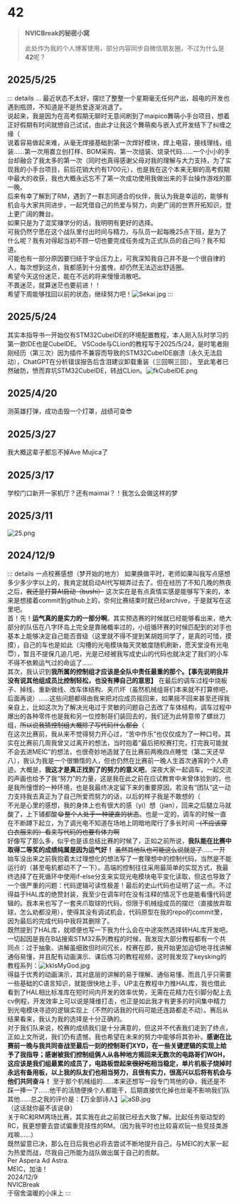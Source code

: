 # 42
> **NVICBreak的秘密小窝**
> 
> 此处作为我的个人博客使用，部分内容同步自微信朋友圈，不过为什么是**42**呢？

## 2025/5/25

::: details ...
最近状态不太好，摆烂了整整一个星期毫无任何产出，超电的开发也遇到瓶颈，不知道是不是热爱逐渐消退了。  
说起来，我是因为在高考假期无聊时无意间刷到了maipico舞萌小手台项目，想着正好假期有时间就想自己试试，由此才让我这个舞萌痴与嵌入式开发结下了纠缠之缘（  
说着容易做起来难，从毫无焊接基础到第一次焊好模块，焊上电容，接线理线，组装……第一次用嘉立创打样、BOM采购、第一次组装、烧录代码……一个小小的手台却融合了我太多的第一次（同时也真得感谢父母对我的理解与大力支持，为了实现我的小手台项目，前后花销大约有1700元），也是我在这个本来无聊的高考假期中最大的收获，我也大概永远忘不了第一次成功使用我做出来的手台操作游戏的那一晚。  
后来有幸了解到了RM，遇到了一群志同道合的伙伴，我认为我是幸运的，能够有机会与大家共同进步，一起凭借自己的热爱与努力，向更广阔的世界开拓知识，登上更广阔的舞台。  
如果只是为了混奖赚学分的话，我明明有更好的选择。  
可我仍然宁愿在这个战队里付出时间与精力，与队员一起每晚25点下班，是为了什么呢？我有对得起当初不顾一切也要完成任务成为正式队员的自己吗？我不知道。  
可能也有一部分原因要归结于学业压力上，可我深知我自己并不是一个很自律的人，每次想到这点，我都感到十分羞愧，却仍然无法迈出舒适圈。  
希望今天这份迷茫，能在不远的将来慢慢消散吧。  
不畏迷茫，就算迷茫也要前进！！  
希望下周能够找回以前的状态，继续努力吧！![Sekai.jpg](images/SomethingJustLikeThis/Sekai.jpg)
:::

## 2025/5/24

其实本指导书一开始仅有STM32CubeIDE的环境配置教程，本人刚入队时学习的第一款IDE也是CubeIDE。
VSCode与CLion的教程写于2025/5/24，是时笔者刚刚经历（第三次）因为插件不兼容而导致的STM32CubeIDE崩溃（永久无法启动），ChatGPT在分析错误报告后含泪建议卸载重装（三回啊三回）。
至此笔者已然破防，愤而弃坑STM32CubeIDE，转战CLion。![fkCubeIDE.png](images/SomethingJustLikeThis/fkCubeIDE.png)

## 2025/4/20

测英雄打弹，成功击毁一个灯罩，战绩可查😎

## 2025/3/27

我大概这辈子都忘不掉Ave Mujica了

## 2025/3/17

学校门口新开一家机厅？还有maimai？！我怎么会做这样的梦

## 2025/3/11

![25.png](images/SomethingJustLikeThis/25.png)

## 2024/12/9

::: details 一点校赛感想（梦开始的地方）
如果换做平时，老师如果叫我写点感想多少多少字以上的，我肯定就启动AI代写糊弄过去了。但在经历了不知几晚的熬夜之后，~~我还是打算AI启动（bushi）~~ 这次实在是有点真情实感是能够写下来的，本来是想接着commit到github上的，奈何比赛结束时就已经archive，于是就写在这里吧。  
首！先！**运气真的是实力的一部分啊**。其实预选赛的时候就已经能够看出来，绝大部分的队伍在八字环岛上完全是靠赌概率过的，小组循环赛的时候匹配到的对手也基本上能够决定自己能否晋级（这里就不得不提到某胡姓同学了，是真的可惜，摸摸），自己的车也是如此（沟槽的光电模块每天灵敏度随机刷新，愿天堂没有光电😇），暂且不提保几追几吧，光是已经被我写成史山的代码也就决定了我们的小车不得不依赖运气过的命运了……  
其次，我认识到**我所属的控制组才应该是全队中责任最重的那个。【事先说明我并没有说其他组成员比控制轻松，也没有捧自己的意思】** 在最后的调车过程中烧板子、掉线、重新做线、改车体结构、夹爪坏（虽然机械组哥们本来就不打算修吧，后面再说）……这些问题都得由我来把对应成员摇回来，如果摇不回来甚至还得我亲自上，比如这次为了解决光电过于灵敏的问题自己去改了车体结构，调车过程中爆出的各种零件也是我和另一位控制哥们装回去的，我们还为此特意带了螺丝刀组，~~所以说我猜控制组大概除了写代码什么都会~~（  
在这次比赛前，我从来不觉得努力开心过，“苦中作乐”也仅仅成为了一种口号。其实在比赛前几周我曾又过离开的想法，当时抱着“最后把校赛打完，打完我可能就不会去进MEIC”的想法，也很奇妙地造就了在比赛前两晚四点睡觉（第二天还早八），我认为我是一个很懒惰的人，但也仍然在比赛前一晚人生首次通宵的个人奇迹。大概是，**我这才是真正找到了的努力的意义吧**，深夜大家一起调车，一起交流的声画也给予了我“努力”的力量，这是我在此之前在应试教育中未曾体验到的，也是我所憧憬的一种环境，也是我最终决定留下来的重要原因，若没有“团队”这一动力支持我去真正为了自己所爱而努力的话，以后的样子我是不敢想的（  
不光是心里的感想，我的身体上也有很大的感（yi）想（jian），回来之后腿立马就酸了，上下铺都酸😂~~整个人处于一种硬直的状态~~。也是一定的，调车的时候一直在不断蹲下起立，为了调光电不知道在场地上阴暗地爬行了多长时间 ~~（不应该穿白衣服来的）看来写代码的也要有体力啊~~  
好像写了那么多，似乎也是该总结比赛的时候了，正如之前所说，**我队能在比赛中取得二等奖的成绩纯属是因为运气好！** ~~虽然其他队也可能这么说就是了~~……一开始车没出来之前我抱着太过理想化的想法写了一套理想中的控制代码，当然是不能运行的（甚至电机都动不了一下）。高端的控制往往采用最简单的实现方式，我最终选择了在死循环中使用if-else分支来实现光电模块电平变化读取，但这也导致了一个很严重的问题：代码逻辑可读性极差！最后的史山代码也证明了这一点。不过得益于HAL库的绝赞封装，我至少在调车时在没有注释的情况下也是能看懂代码逻辑的。我本来也写了一套夹爪取球的代码，但限于机械组成员的摆烂（直接放弃取球，怎么劝都没用），使得其没有调试机会，代码原型在我的repo的commit里，因为最后的完成代码中我将其删除了。  
既然提到了HAL库，就顺便也写一下我为什么会在中途突然选择转HAL库开发吧。一切起因是我在B站搜索STM32系列教程的时候，我发现大部分教程都有一个共同点：过于抽象、讲解虽细致但时间冗长，校赛在即，我开始更加迫切地寻找讲解通俗易懂，并且配有动画演示、课后练习的教程视频，这时我发现了keysking的教程系列：![kkIsMyGod.jpg](images/SomethingJustLikeThis/kkIsMyGod.jpg)  
得益于优秀的动画演示，其对底层的讲解的易于理解、通俗易懂、而且几乎只需要一些基础的C语言知识，就能很快地上手，UP主在教程中力推HAL库，我也借此看到了HAL相比标准库在短时间内开发的效率优势，无需在花精力在引脚分配上去cv例程，开发效率上可以说是降维打击，也正是如此我才有更多的时间集中精力到光电模块寻迹的逻辑实现上（不然的话我的代码可能还连路都走不动）。赛后从结果看来，我认为我的选择是十分正确的。  
对于我们队来说，校赛的成绩我们是十分满意的，但这并不代表我们走到了终点，正如上文所说，我们仍有遗憾，我也希望在未来的努力中能够将其弥补。**感谢在比赛前一晚与我共同奋战至最后一刻的控制哥们XYD，在一些关键逻辑的实现上给予了我指导；感谢被我们控制组俩人从各种地方摇回来无数次的电路哥们WGH，这应该是我们组最累的成员了，电路板尝起来~~很好吃~~相当稳定，单片机板子烧掉时永远有备用板，以上我的队友们也相当努力，且很有实力，很高兴以后将有机会与他们共同奋斗！** 至于那个机械组的……本来还想写一段专门骂他的😅，我还是不踩一捧一了……他干的活随便换个人都能干，后期直接优化掉也丝毫不影响我们队其他……总之我的评价是：【万全部诗人】![aSB.jpg](images/SomethingJustLikeThis/aSB.jpg)  
（这话就你最不该说😅）  
关于RC和RM两场比赛，其实我在此之前就已经去大致了解。比起任务驱动型的RC，我更想要去尝试偏重竞技性的RM。（因为我平时也比较喜欢玩一些竞技类游戏嘛……）  
既然留意已决，那么在日后我也必将去尝试不断地提升自己，与MEIC的大家一起为热爱而战，尽我自己所能为战队做出属于自己的贡献。  
Per Aspera Ad Astra.  
MEIC，加油！  
2024/12/9  
NVICBreak  
于宿舍温暖的小床上
:::